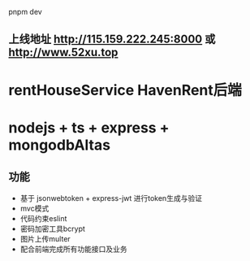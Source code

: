 pnpm dev 
## 上线地址 http://115.159.222.245:8000 或 http://www.52xu.top
# rentHouseService HavenRent后端
# nodejs + ts + express + mongodbAltas

## 功能
- 基于 jsonwebtoken + express-jwt 进行token生成与验证
- mvc模式
- 代码约束eslint
- 密码加密工具bcrypt
- 图片上传multer
- 配合前端完成所有功能接口及业务
